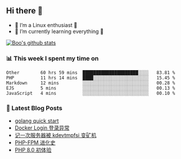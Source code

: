 ## Hi there 👋
* 🔭 I’m a Linux enthusiast 🐧️
* 🏃️ I’m currently learning everything 🏃️

[![Boo's github stats](https://github-readme-stats.vercel.app/api?username=0xAiKang)](https://github.com/anuraghazra/github-readme-stats)

<!-- [![Most Used Langs](https://github-readme-stats.vercel.app/api/top-langs/?username=0xAiKang)](https://github.com/anuraghazra/github-readme-stats) -->

### 📊 This week I spent my time on
<!--START_SECTION:waka-->
```text
Other        60 hrs 59 mins  █████████████████████░░░░   83.81 % 
PHP          11 hrs 14 mins  ████░░░░░░░░░░░░░░░░░░░░░   15.45 % 
Markdown     12 mins         ░░░░░░░░░░░░░░░░░░░░░░░░░   00.28 % 
EJS          5 mins          ░░░░░░░░░░░░░░░░░░░░░░░░░   00.13 % 
JavaScript   4 mins          ░░░░░░░░░░░░░░░░░░░░░░░░░   00.10 % 
```
<!--END_SECTION:waka-->

### 📕 Latest Blog Posts
<!-- BLOG-POST-LIST:START -->
- [golang quick start](https://www.0x2beace.com/golang-quick-start/)
- [Docker Login 登录异常](https://www.0x2beace.com/docker-Login-login-exception/)
- [记一次服务器被 kdevtmpfsi 变矿机](https://www.0x2beace.com/remember-once-the-server-was-changed-into-a-miner-by-kdevtmpfsi/)
- [PHP-FPM 进化史](https://www.0x2beace.com/the-evolution-of-php-fpm/)
- [PHP 8.0 初体验](https://www.0x2beace.com/php-8-0-first-experience/)
<!-- BLOG-POST-LIST:END -->

